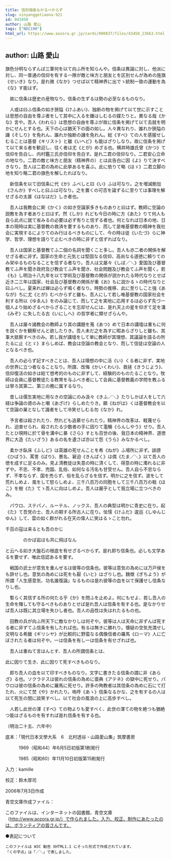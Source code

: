 ```yaml
---
title: 信仰個条なかるべからず
slug: xinyanggetiaona-921
id: 043450
author: 山路 愛山
tags: ["NDC190"]
html_url: https://www.aozora.gr.jp/cards/000837/files/43450_23663.html
---
```


## author: 山路 愛山

旗色分明ならずんば三軍何を以て向ふ所を知らんや。信条は異論に対し、他派に対し、同一普通の信仰を有する一隊が敵と味方と朋友とを区別せんが為めの旌旗《せいき》なり。是れ微《なか》つせば以て精神界に出でゝ統制一致の運動を為《な》す能はず。

　故に信条は歴史の産物なり。信条の生ずるは勢の必至なるものなり。

　人或は曰ふ信条の如き狭隘《けふあい》、独断の物を掲げて以て世に示すことは思想の自由を尊ぶ者をして其中に入るを嫌はしむるの媒たりと。異なる哉《かな》言や。吾人《われら》は思想の自由を尊ぶが故に信条を掲げて以て去就を明かにせんとする也。天下の心は猶天下の面の如し。人々異なれり、誰れか狭隘の譏《そしり》を免れん、誰れか独断の譏を免れん。総《すべ》ての人を感服せしむることは基督《キリスト》と雖《いへど》も能はざりしなり。故に信条を掲げて以て来る者を歓迎し、往く者は尤《とが》めざる也。横井時雄氏曾《かつ》て信仰を告白し、内村鑑三氏亦信仰を告白す。是れ二君の信仰なり。二君安心立命の地なり。二君の敵と味方と朋友（精神界の）とは此告白に因《よ》りて決すべきなり。吾人は二君の為めに此挙あるを喜ぶ。此に依りて略《ほゞ》二君立脚の地を知り略二君の旗色を解したればなり。

　新信条を以て旧信条に代《か》ふべしと曰《い》ふは可なり。之を増減刪加《さんか》すべしと曰ふは可なり。之を置くの可否を論ずるに至りては事理を解せざるの太甚《はなはだ》しき者也。

　吾人は我教会に斯《かく》の如き空論家多きものありと曰はず。教師に空論の説教を為す者ありと曰はず。然《しか》れども今日の時に方《あた》りて何人も自ら此点に就て省みるの必要は必ず有りと信ずる者也。何となれば日本の地、日本の現時は実に基督教の救済を要するものあり、而して是唯基督教の精神を我社会に実現するによりてのみ行はるべきものにして、今の時は徒《いたづ》らに神学、哲学、理想を語りて止むべきの時に非ずと信ずればなり。

　吾人は国家と基督教てふ二個の名詞を聞くこと多し。吾人も亦二者の関係を解せざる者に非ず。国家の生命と元気とは堅固なる信仰、高尚なる道徳に頼りてのみ栄ゆるものなることを信ずる者なり。吾人は又屡々《しば／＼》愛国及び基督教てふ声を聞き政府及び教会てふ声を聞き、社会問題及び教会てふ声を聞く。若《も》し明治十八九年を以て学術及び基督教の関係が説かれたる時代なりとせば近き二三年は国家、社会及び基督教の関係が重《お》もに説かるゝの時代なりと曰ふべし。夏来れば蝉は必らず鳴く者なり。時勢の推移、此に至りしこと強《あなが》ちに尤《とが》むべからずと雖も、吾人にして若し唯基督教の国家社会を利する所以《ゆゑん》をのみ論じて、而して之を実地に応用するは必らず先づ一個人より始めざるべからざることを忘却せんには、是れ天上の星を仰ぎて足を溝《みぞ》に失したる古《いにしへ》の哲学者に類せざらんや。

　吾人は屡々諸教会の教師より其の講題を蒐《あつ》めて日本の講壇は重もに何を説くかを観察せんと欲したりき。吾人未だ之を為すに暇あらざりしと雖も、其事大抵察すべきのみ。若し我が講壇をして単に教師が其理想、其議論を語るの所たるに止《とゞ》まらしめば、教会は空論の教会となり、而して信徒は空論の人となるべき也。

　吾人の必らず記すべきことは、吾人は理想の中に活《い》くる者に非ず、実地の世界に立つ者なることなり。所謂、改悔《かいくわい》、救拯《きうじよう》、信仰復活の如きは総て想考的のものに非ずして、経験的のものたることなり。牧師は会員に基督教徒たる教育を与ふべき者にして会員に基督教義の学問を教ふるは寧ろ其第二、第三の務に属するなり。

　昔しは儒生実地に用なきの空論にのみ汲々《きふ／＼》たりしかば人をして六経は争論の資のみと嘲《あざけ》らしめたりき。願《ねがは》くは基督教会を以て空論の巣となして識者をして冷笑せしむる勿《なか》れ。

　予言者は殺されたり、然れども追慕せられたり。精神界の改革は、軽蔑せられ、迫害せられ、殺されたる少数者の手に因りて濫觴《らんしやう》せり。吾人たとひ現時に於て骨を溝中に暴《さら》すとも百世の後、我日本の精神界、道徳界に大造《たいざう》あるの名を遺さば亦以て怨《うら》みなかるべし。

　柔かき臥床《ふしど》は英雄の死せんことを希《ねが》ふ場所に非ず。誹謗《ひばう》、罵詈《ばり》、悪名、窘迫《きんぱく》は偶《たま／＼》以て吾人の徳を成すに足るのみ。見よ清教徒は失意の時に清くして、得意の時に濁れるに非ずや。不忠、不孝、売国、乱俗、如何なる汚名も甘受せん。吾人自ら不忠ならず、不孝ならず、国を売らず、俗を乱らざるを信ず。明かに之を信ず。波をして荒れしめよ、風をして怒らしめよ、三千八百万の同胞をして三千八百万の戟《ほこ》を樹《た》てゝ吾人に向はしめよ。吾人は厳乎として我立場に立つべきのみ。

　パウロ、ステパノ、ルーテル、ノックス、吾人の典型は明かに青史に在り。起《た》て吾党の士、吾人の期する所古人に在り。怯懦《けふだ》逡巡《しゆんじゆん》して、雲の如く群がれる在天の偉人に笑はるゝこと勿れ。


千百の寇は来るとも吾のかじ

　　　　のかば岩ほも共に飛ばなん



と云へる如き大盤石の根底を有せざるべからず。是れ即ち信条也。必しも文学あるを要せず、唯此信認あるを要す。

　戦国の武士が意気を重んぜるは彼等の信条也。彼等は意気の為めには万戸侯をも辞せし也。意気の為めには死をも厭《いと》はざりし也。魏徴《ぎちよう》が所謂「人生感意気、功名誰復論」なるものは是れ彼等の血を以て保護せし信条なりし也。

　暫らく其信ずる所の何たる乎《か》を問ふを止めよ。何にもせよ、若し吾人の生命を賭しても守るべきものありとせば是れ吾人は信条を有する也。是なかりせば吾人は既に其立場を失ひし者也。吾人の品性は失はれたるもの也。

　回教の兵が向ふ所天下に敵なかりしは何ぞや。彼等は人は天命に非ずんば死する者に非ずてふ信条を有したれば也。有るは無きに勝れり。懐疑の空気充満せし文明なる希臘《ギリシヤ》が比較的に野蛮なる偶像信者の羅馬《ローマ》人に亡ぼされたる者は何ぞや。一は信条を有し一は信条を有せざれば也。

　吾人は重ねて言はんとす、吾人の所謂信条とは、


此に因りて生き、此に因りて死すべきものなり。



　即ち吾人の血を以て印すべきものなり。文字に書きたる信条の謂に非《あらざ》る也。ソクラテスは彼れの信条の為めに亜典《アテネ》の獄中に死せり。パウロは彼の信条の為めに羅馬に死せり。許多の殉教者は其信条の為めに石にて打たれ、火にて焚《や》かれたり。嗚呼《あゝ》信条なるかな、之を有するの人は以て死生の間に談笑すべし。以て社会の風浪の上に高歩すべし。

　人若し此世の渾《すべ》ての物よりも愛すべく、此世の渾ての物を絶つも猶絶つ能はざるものを有すれば是れ信条を有する也。

（明治二十五、六年中）













底本：「現代日本文學大系　6　北村透谷・山路愛山集」筑摩書房


　　　1969（昭和44）年6月5日初版第1刷発行

　　　1985（昭和60）年11月10日初版第15刷発行

入力：kamille

校正：鈴木厚司

2006年7月3日作成

青空文庫作成ファイル：

このファイルは、インターネットの図書館、青空文庫（http://www.aozora.gr.jp/）で作られました。入力、校正、制作にあたったのは、ボランティアの皆さんです。











●表記について


	このファイルは W3C 勧告 XHTML1.1 にそった形式で作成されています。
	「くの字点」は「／＼」で表しました。